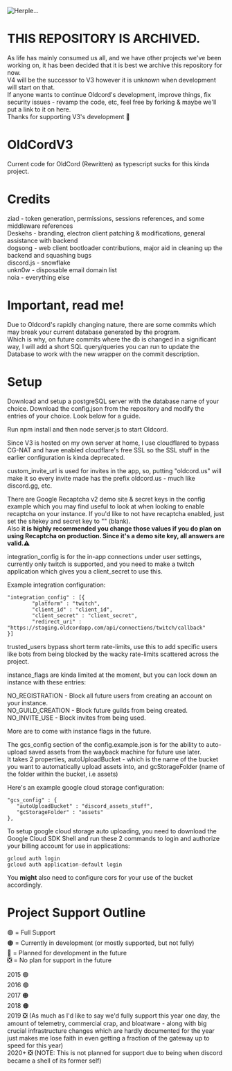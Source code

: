 ![Herple...](/hurple.png)

# **THIS REPOSITORY IS ARCHIVED.** <br>
As life has mainly consumed us all, and we have other projects we've been working on, it has been decided that it is best we archive this repository for now. <br>
V4 will be the successor to V3 however it is unknown when development will start on that. <br>
If anyone wants to continue Oldcord's development, improve things, fix security issues - revamp the code, etc, feel free by forking & maybe we'll put a link to it on here. <br>
Thanks for supporting V3's development 🫡 <br>

# OldCordV3
Current code for OldCord (Rewritten) as typescript sucks for this kinda project.

# Credits
ziad - token generation, permissions, sessions references, and some middleware references <br>
Deskehs - branding, electron client patching & modifications, general assistance with backend <br>
dogsong - web client bootloader contributions, major aid in cleaning up the backend and squashing bugs <br>
discord.js - snowflake <br>
unkn0w - disposable email domain list <br>
noia - everything else <br>

# Important, read me!
Due to Oldcord's rapidly changing nature, there are some commits which may break your current database generated by the program. <br>
Which is why, on future commits where the db is changed in a significant way, I will add a short SQL query/queries you can run to update the Database to work with the new wrapper on the commit description. <br>

# Setup
Download and setup a postgreSQL server with the database name of your choice.
Download the config.json from the repository and modify the entries of your choice. Look below for a guide.

Run npm install and then node server.js to start Oldcord.

Since V3 is hosted on my own server at home, I use cloudflared to bypass CG-NAT and have enabled cloudflare's free SSL so the SSL stuff in the earlier configuration is kinda deprecated.

custom_invite_url is used for invites in the app, so, putting "oldcord.us" will make it so every invite made has the prefix oldcord.us - much like discord.gg, etc.

There are Google Recaptcha v2 demo site & secret keys in the config example which you may find useful to look at when looking to enable recaptcha on your instance. If you'd like to not have recaptcha enabled, just set the sitekey and secret key to "" (blank). <br>
Also <b>it is highly recommended you change those values if you do plan on using Recaptcha on production. Since it's a demo site key, all answers are valid.</b>⚠️

integration_config is for the in-app connections under user settings, currently only twitch is supported, and you need to make a twitch application which gives you a client_secret to use this.

Example integration configuration:
```
"integration_config" : [{
        "platform" : "twitch",
        "client_id" : "client_id",
        "client_secret" : "client_secret",
        "redirect_uri" : "https://staging.oldcordapp.com/api/connections/twitch/callback"
}]
```

trusted_users bypass short term rate-limits, use this to add specific users like bots from being blocked by the wacky rate-limits scattered across the project. <br>

instance_flags are kinda limited at the moment, but you can lock down an instance with these entries:

NO_REGISTRATION - Block all future users from creating an account on your instance. <br>
NO_GUILD_CREATION - Block future guilds from being created. <br>
NO_INVITE_USE - Block invites from being used. <br>

More are to come with instance flags in the future. <br>

The gcs_config section of the config.example.json is for the ability to auto-upload saved assets from the wayback machine for future use later. <br>
It takes 2 properties, autoUploadBucket - which is the name of the bucket you want to automatically upload assets into, and gcStorageFolder (name of the folder within the bucket, i.e assets) <br>

Here's an example google cloud storage configuration: 

```
"gcs_config" : {
   "autoUploadBucket" : "discord_assets_stuff",
   "gcStorageFolder" : "assets"
},
```

To setup google cloud storage auto uploading, you need to download the Google Cloud SDK Shell and run these 2 commands to login and authorize your billing account for use in applications:

```
gcloud auth login
gcloud auth application-default login
```

You <b>might</b> also need to configure cors for your use of the bucket accordingly.

# Project Support Outline
🟢 = Full Support <br>
🟠 = Currently in development (or mostly supported, but not fully) <br>
🔴 = Planned for development in the future <br>
❎ = No plan for support in the future <br>

2015 🟢 <br>
2016 🟢 <br>
2017 🟠 <br>
2018 🟠 <br>
2019 ❎ (As much as I'd like to say we'd fully support this year one day, the amount of telemetry, commercial crap, and bloatware - along with big crucial infrastructure changes which are hardly documented for the year just makes me lose faith in even getting a fraction of the gateway up to speed for this year) <br>
2020+ ❎ (NOTE: This is not planned for support due to being when discord became a shell of its former self) <br>
